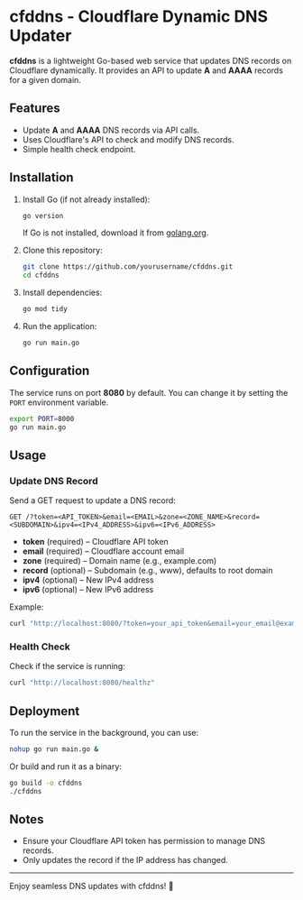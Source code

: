 # **cfddns** - Cloudflare Dynamic DNS Updater

**cfddns** is a lightweight Go-based web service that updates DNS records on Cloudflare dynamically. It provides an API to update **A** and **AAAA** records for a given domain.

## **Features**
- Update **A** and **AAAA** DNS records via API calls.
- Uses Cloudflare's API to check and modify DNS records.
- Simple health check endpoint.

## **Installation**

1. Install Go (if not already installed):
   ```bash
   go version
   ```
   If Go is not installed, download it from [golang.org](https://golang.org/dl/).

2. Clone this repository:
   ```bash
   git clone https://github.com/yourusername/cfddns.git
   cd cfddns
   ```

3. Install dependencies:
   ```bash
   go mod tidy
   ```

4. Run the application:
   ```bash
   go run main.go
   ```

## **Configuration**
The service runs on port **8080** by default. You can change it by setting the `PORT` environment variable.

```bash
export PORT=8000
go run main.go
```

## **Usage**
### **Update DNS Record**
Send a GET request to update a DNS record:
```
GET /?token=<API_TOKEN>&email=<EMAIL>&zone=<ZONE_NAME>&record=<SUBDOMAIN>&ipv4=<IPv4_ADDRESS>&ipv6=<IPv6_ADDRESS>
```
- **token** (required) – Cloudflare API token
- **email** (required) – Cloudflare account email
- **zone** (required) – Domain name (e.g., example.com)
- **record** (optional) – Subdomain (e.g., www), defaults to root domain
- **ipv4** (optional) – New IPv4 address
- **ipv6** (optional) – New IPv6 address

Example:
```bash
curl "http://localhost:8080/?token=your_api_token&email=your_email@example.com&zone=example.com&record=www&ipv4=192.168.1.1"
```

### **Health Check**
Check if the service is running:
```bash
curl "http://localhost:8080/healthz"
```

## **Deployment**
To run the service in the background, you can use:
```bash
nohup go run main.go &
```

Or build and run it as a binary:
```bash
go build -o cfddns
./cfddns
```

## **Notes**
- Ensure your Cloudflare API token has permission to manage DNS records.
- Only updates the record if the IP address has changed.

---

Enjoy seamless DNS updates with cfddns! 🚀
